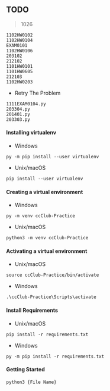 ## TODO

> 1026
```
1102HW0102
1102HW0104
EXAM0101
1102HW0106
203102
212102
1101HW0101
1101HW0605
212103
1102HW0203
```
- Retry The Problem
```
1111EXAM0104.py
203304.py
201401.py
203303.py
```

#### Installing virtualenv
- Windows
```
py -m pip install --user virtualenv
```
- Unix/macOS
```
pip install --user virtualenv
```

#### Creating a virtual environment
- Windows
```
py -m venv ccClub-Practice
```
- Unix/macOS
```
python3 -m venv ccClub-Practice
```

#### Activating a virtual environment
- Unix/macOS
```
source ccClub-Practice/bin/activate
```
- Windows
```
.\ccClub-Practice\Scripts\activate
```

#### Install Requirements
- Unix/macOS
```
pip install -r requirements.txt
```
- Windows
```
py -m pip install -r requirements.txt
```


#### Getting Started

```
python3 {File Name}
```